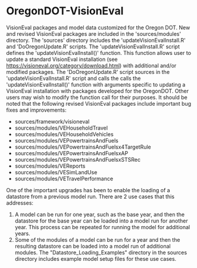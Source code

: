 # OregonDOT-VisionEval
VisionEval packages and model data customized for the Oregon DOT. New and revised VisionEval packages are included in the 'sources/modules' directory. The 'sources' directory includes the 'updateVisionEvalInstall.R' and 'DoOregonUpdate.R' scripts. The 'updateVisionEvalInstall.R' script defines the 'updateVisionEvalInstall()' function. This function allows user to update a standard VisionEval installation (see https://visioneval.org/category/download.html) with additional and/or modified packages. The 'DoOregonUpdate.R' script sources in the 'updateVisionEvalInstall.R' script and calls the calls the 'updateVisionEvalInstall()' function with arguments specific to updating a VisionEval installation with packages developed for the OregonDOT. Other users may wish to modify the function call for their purposes. It should be noted that the following revised VisionEval packages include important bug fixes and improvements:
* sources/framework/visioneval
* sources/modules/VEHouseholdTravel
* sources/modules/VEHouseholdVehicles
* sources/modules/VEPowertrainsAndFuels
* sources/modules/VEPowertrainsAndFuelsx4TargetRule
* sources/modules/VEPowertrainsAndFuelsxAP
* sources/modules/VEPowertrainsAndFuelsxSTSRec
* sources/modules/VEReports
* sources/modules/VESimLandUse
* sources/modules/VETravelPerformance

One of the important upgrades has been to enable the loading of a datastore from a previous model run. There are 2 use cases that this addresses:
1. A model can be run for one year, such as the base year, and then the datastore for the base year can be loaded into a model run for another year. This process can be repeated for running the model for additional years.
2. Some of the modules of a model can be run for a year and then the resulting datastore can be loaded into a model run of additional modules.
The "Datastore_Loading_Examples" directory in the sources directory includes example model setup files for these use cases.
